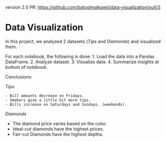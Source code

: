 version 2.0 PR: https://github.com/batoolmalkawii/data-visualization/pull/3

# Data Visualization

In this project, we analyzed 2 datasets (_Tips_ and _Diamonds_) and visualized them.

For each notebook, the following is done: 
    1. Load the data into a Pandas DataFrame.
    2. Analyze dataset.
    3. Visualize data.
    4. Summarize insights at bottom of notebook.

Conclusions:

*Tips*

    - Bill amounts decrease on Fridays.
    - Smokers give a little bit more tips.
    - Bills increase on Saturdays and Sundays. (weekends).

*Diamonds*
- The diamond price varies based on the color.
- Ideal-cut diamonds have the highest prices.
- Fair-cut Diamonds have the highest depths.

